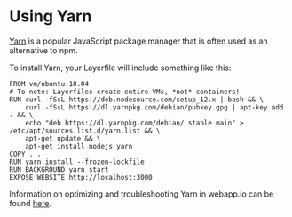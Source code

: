 # Using Yarn

[Yarn](https://yarnpkg.com/) is a popular JavaScript package manager that is often used as an alternative to npm. 

To install Yarn, your Layerfile will include something like this:
```Layerfile
FROM vm/ubuntu:18.04
# To note: Layerfiles create entire VMs, *not* containers!
RUN curl -fSsL https://deb.nodesource.com/setup_12.x | bash && \
    curl -fSsL https://dl.yarnpkg.com/debian/pubkey.gpg | apt-key add - && \
    echo "deb https://dl.yarnpkg.com/debian/ stable main" > /etc/apt/sources.list.d/yarn.list && \
    apt-get update && \
    apt-get install nodejs yarn
COPY . .
RUN yarn install --frozen-lockfile
RUN BACKGROUND yarn start
EXPOSE WEBSITE http://localhost:3000
```

Information on optimizing and troubleshooting Yarn in webapp.io can be found [here](https://webapp.io/docs/common-problems/what-is-causing-a-yarn-error).

<br />